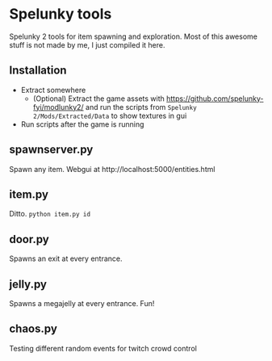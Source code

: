 # Spelunky tools
Spelunky 2 tools for item spawning and exploration. Most of this awesome stuff is not made by me, I just compiled it here.

## Installation
  - Extract somewhere
    - (Optional) Extract the game assets with https://github.com/spelunky-fyi/modlunky2/ and run the scripts from `Spelunky 2/Mods/Extracted/Data` to show textures in gui
  - Run scripts after the game is running

## spawnserver.py
Spawn any item. Webgui at http://localhost:5000/entities.html

## item.py
Ditto. `python item.py id`

## door.py
Spawns an exit at every entrance.

## jelly.py
Spawns a megajelly at every entrance. Fun!

## chaos.py
Testing different random events for twitch crowd control
